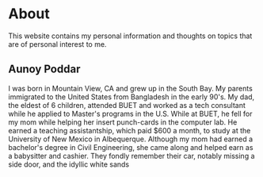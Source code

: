 # About

This website contains my personal information and thoughts on topics that are of personal interest to me.

## Aunoy Poddar

I was born in Mountain View, CA and grew up in the South Bay. My parents immigrated to the United States from Bangladesh in the early 90's. My dad, the eldest of 6 children, attended BUET and worked as a tech consultant while he applied to Master's programs in the U.S. While at BUET, he fell for my mom while helping her insert punch-cards in the computer lab. He earned a teaching assistantship, which paid $600 a month, to study at the University of New Mexico in Albequerque. Although my mom had earned a bachelor's degree in Civil Engineering, she came along and helped earn as a babysitter and cashier. They fondly remember their car, notably missing a side door, and the idyllic white sands
